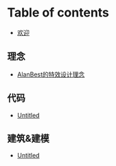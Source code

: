 # Table of contents

* [欢迎](README.md)

## 理念

* [AlanBest的特效设计理念](li-nian/alanbest-de-te-xiao-she-ji-li-nian.md)

## 代码

* [Untitled](dai-ma/untitled.md)

## 建筑&建模

* [Untitled](jian-zhu-jian-mo/untitled.md)

